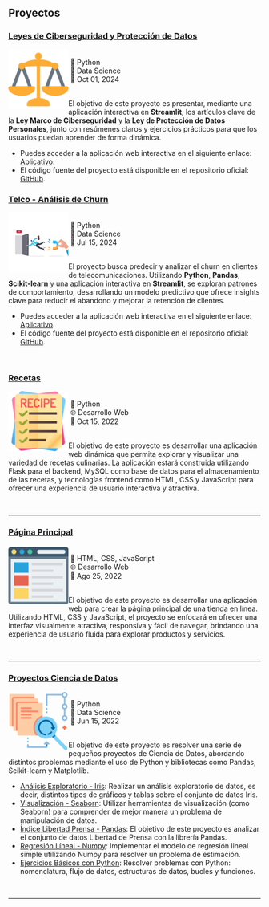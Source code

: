 ## Proyectos

### [Leyes de Ciberseguridad y Protección de Datos](https://leyes-data-chile.streamlit.app/)

<p>
  <a href="https://github.com/vcanalesp/st_laws">
    <img src="../images/research/law.png"
      style="float:left; width:120px; height:120px;">
  </a>
  <span style="vertical-align:bottom">
    <br> &nbsp;🐍 Python<br>
    &nbsp;🧪 Data Science <br>
    &nbsp;📅 Oct 01, 2024 <br> <br> 
  </span>
</p>


El objetivo de este proyecto es presentar, mediante una aplicación interactiva en **Streamlit**, los artículos clave de la **Ley Marco de Ciberseguridad** y la **Ley de Protección de Datos Personales**, junto con resúmenes claros y ejercicios prácticos para que los usuarios puedan aprender de forma dinámica.


* Puedes acceder a la aplicación web interactiva en el siguiente enlace: [Aplicativo](https://leyes-data-chile.streamlit.app/). 
* El código fuente del proyecto está disponible en el repositorio oficial: [GitHub](https://github.com/vcanalesp/st_laws).



### [Telco - Análisis de Churn](https://telcoapp-fd9zbanm736f8egconj6ws.streamlit.app/)

<p>
  <a href="https://github.com/vcanalesp/telco_streamlit">
    <img src="../images/research/exit.png"
      style="float:left; width:120px; height:120px;">
  </a>
  <span style="vertical-align:bottom">
    <br> &nbsp;🐍 Python<br>
    &nbsp;🧪 Data Science <br>
    &nbsp;📅 Jul 15, 2024 <br> <br> 
  </span>
</p>



El proyecto busca predecir y analizar el churn en clientes de telecomunicaciones. Utilizando **Python**, **Pandas**, **Scikit-learn** y una aplicación interactiva en **Streamlit**, se exploran patrones de comportamiento, desarrollando un modelo predictivo que ofrece insights clave para reducir el abandono y mejorar la retención de clientes.



* Puedes acceder a la aplicación web interactiva en el siguiente enlace: [Aplicativo](https://telcoapp-fd9zbanm736f8egconj6ws.streamlit.app/). 
* El código fuente del proyecto está disponible en el repositorio oficial: [GitHub](https://github.com/vcanalesp/telco_streamlit).





&nbsp;
&nbsp;



### [Recetas](./WebDevelopment/recetas/)

<p>
  <a href="./WebDevelopment/recetas/">
    <img src="../images/research/recetas.png"
      style="float:left; width:120px; height:120px;">
  </a>
  <span style="vertical-align:bottom">
    <br> &nbsp;🐍 Python<br>
    &nbsp;🌐 Desarrollo Web <br>
    &nbsp;📅 Oct 15, 2022 <br> <br> 
  </span>
</p>



El objetivo de este proyecto es desarrollar una aplicación web dinámica que permita explorar y visualizar una variedad de recetas culinarias. La aplicación estará construida utilizando Flask para el backend, MySQL como base de datos para el almacenamiento de las recetas, y tecnologías frontend como HTML, CSS y JavaScript para ofrecer una experiencia de usuario interactiva y atractiva.



&nbsp;
&nbsp;

<hr size="30">

### [Página Principal](./WebDevelopment/paginaweb/)

<p>
  <a href="./WebDevelopment/paginaweb/">
    <img src="../images/research/pagina.png"
      style="float:left; width:120px; height:120px;">
  </a>
  <span style="vertical-align:bottom">
    <br> &nbsp;🔗 HTML, CSS, JavaScript   <br>
    &nbsp;🌐 Desarrollo Web <br>
    &nbsp;📅 Ago 25, 2022 <br> <br> 
  </span>
</p>


El objetivo de este proyecto es desarrollar una aplicación web para crear la página principal de una tienda en línea. Utilizando HTML, CSS y JavaScript, el proyecto se enfocará en ofrecer una interfaz visualmente atractiva, responsiva y fácil de navegar, brindando una experiencia de usuario fluida para explorar productos y servicios.


&nbsp;
&nbsp;

<hr size="30">


### [Proyectos Ciencia de Datos](https://github.com/vcanalesp/portafolio/tree/main/docs/projects/DataScience)

<p>
  <a href="">
    <img src="../images/research/ciencia.png"
      style="float:left; width:120px; height:120px;">
  </a>
  <span style="vertical-align:bottom">
    <br> &nbsp;🐍 Python<br>
    &nbsp;🧪 Data Science <br>
    &nbsp;📅 Jun 15, 2022 <br> <br> 
  </span>
</p>


El objetivo de este proyecto es resolver una serie de pequeños proyectos de Ciencia de Datos, abordando distintos problemas mediante el uso de Python y bibliotecas como Pandas, Scikit-learn y Matplotlib.

* [Análisis Exploratorio - Iris](https://github.com/vcanalesp/portafolio/blob/main/docs/projects/DataScience/05_eda/eda.ipynb): Realizar un análisis exploratorio de datos, es decir, distintos tipos de gráficos y tablas sobre el conjunto de datos Iris.
* [Visualización - Seaborn](https://github.com/vcanalesp/portafolio/blob/main/docs/projects/DataScience/04_visualizacion/visualizacion.ipynb): Utilizar herramientas de visualización (como Seaborn) para comprender de mejor manera un problema de manipulación de datos.
* [Índice Libertad Prensa - Pandas](https://github.com/vcanalesp/portafolio/blob/main/docs/projects/DataScience/03_pandas/pandas.ipynb): El objetivo de este proyecto es analizar el conjunto de datos Libertad de Prensa con la librería Pandas.
* [Regresión Líneal - Numpy](https://github.com/vcanalesp/portafolio/blob/main/docs/projects/DataScience/02_numpy/numpy.ipynb): Implementar el modelo de regresión lineal simple utilizando Numpy para resolver un problema de estimación.
* [Ejercicios Básicos con Python](https://github.com/vcanalesp/portafolio/blob/main/docs/projects/DataScience/01_python/python.ipynb): Resolver problemas con Python: nomenclatura, flujo de datos, estructuras de datos, bucles y funciones.


&nbsp;
&nbsp;

<hr size="30">
